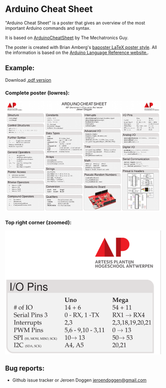 # Arduino Cheat Sheet
"Arduino Cheat Sheet" is a poster that gives an overview of the most important Arduino commands and syntax.

It is based on [ArduinoCheatSheet](https://sites.google.com/site/mechatronicsguy/arduinocheatsheet "ArduinoCheatSheet") by The Mechatronics Guy.

The poster is created with Brian Amberg's [baposter LaTeX poster style](http://www.brian-amberg.de/uni/poster/ "baposter LaTeX poster style"). 
All the information is based on the [Arduino Language Reference website.](http://arduino.cc/en/Reference/HomePage "Arduino Language Reference website").

## Example:
Download [.pdf version](https://github.com/jeroendoggen/Arduino-cheat-sheet/blob/master/src/Arduino-Cheat-Sheet.pdf?raw=true)

### Complete poster (lowres):

![Complete poster (lowres)](examples/Arduino-Cheat-Sheet_v0.1.png?raw=true)

### Top right corner (zoomed):

![Top right corner (zoomed)](examples/Arduino-Cheat-Sheet_v0.1_zoomed.png?raw=true)

## Bug reports:
 * Github issue tracker or Jeroen Doggen <jeroendoggen@gmail.com>
